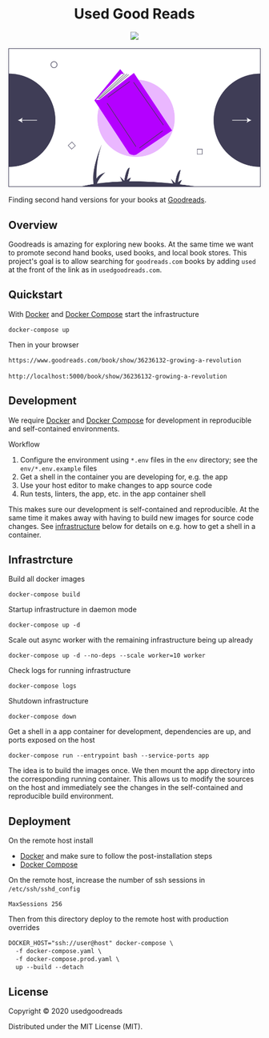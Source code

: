 <h1 align="center">Used Good Reads</h1>

<p align="center"><a href="https://travis-ci.org/usedgoodreads/usedgoodreads"><img src="https://travis-ci.org/usedgoodreads/usedgoodreads.svg?branch=master" /></a></p>

<p align=center>
  <img src="assets/usedgoodreads.png" />
</p>

Finding second hand versions for your books at [Goodreads](https://www.goodreads.com).


## Overview

Goodreads is amazing for exploring new books.
At the same time we want to promote second hand books, used books, and local book stores.
This project's goal is to allow searching for `goodreads.com` books by adding `used` at the front of the link as in `usedgoodreads.com`.

## Quickstart

With [Docker](https://docs.docker.com/engine/) and [Docker Compose](https://docs.docker.com/compose/) start the infrastructure

    docker-compose up

Then in your browser

    https://www.goodreads.com/book/show/36236132-growing-a-revolution

    http://localhost:5000/book/show/36236132-growing-a-revolution


## Development

We require [Docker](https://docs.docker.com/engine/) and [Docker Compose](https://docs.docker.com/compose/) for development in reproducible and self-contained environments.

Workflow
1. Configure the environment using `*.env` files in the `env` directory; see the `env/*.env.example` files
2. Get a shell in the container you are developing for, e.g. the app
3. Use your host editor to make changes to app source code
4. Run tests, linters, the app, etc. in the app container shell

This makes sure our development is self-contained and reproducible.
At the same time it makes away with having to build new images for source code changes.
See [infrastructure](#infrastructure) below for details on e.g. how to get a shell in a container.


## Infrastrcture

Build all docker images

    docker-compose build

Startup infrastructure in daemon mode

    docker-compose up -d

Scale out async worker with the remaining infrastructure being up already

    docker-compose up -d --no-deps --scale worker=10 worker

Check logs for running infrastructure

    docker-compose logs

Shutdown infrastructure

    docker-compose down

Get a shell in a app container for development, dependencies are up, and ports exposed on the host

    docker-compose run --entrypoint bash --service-ports app

The idea is to build the images once.
We then mount the app directory into the corresponding running container.
This allows us to modify the sources on the host and immediately see the changes in the self-contained and reproducible build environment.


## Deployment

On the remote host install
- [Docker](https://docs.docker.com/engine/) and make sure to follow the post-installation steps
- [Docker Compose](https://docs.docker.com/compose/)

On the remote host, increase the number of ssh sessions in `/etc/ssh/sshd_config`

    MaxSessions 256

Then from this directory deploy to the remote host with production overrides

    DOCKER_HOST="ssh://user@host" docker-compose \
      -f docker-compose.yaml \
      -f docker-compose.prod.yaml \
      up --build --detach


## License

Copyright © 2020 usedgoodreads

Distributed under the MIT License (MIT).
